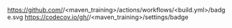 https://github.com/<petillonb>/<maven_training>/actions/workflows/<build.yml>/badge.svg
https://codecov.io/gh/<petillonb>/<maven_training>/settings/badge